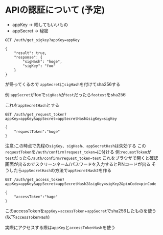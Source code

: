 # APIの認証について (予定)
- appKey → 晒してもいいもの
- appSecret → 秘密

`GET /auth/get_sigkey?appKey=appKey`
```
{
    "result": true,
    "response": {
        "sigHash": "hoge",
        "sigKey": "foo"
    }
}
```
が帰ってくるので
`appSecret`に`sigHash`を付けてsha256する

例:`appSecret`がfooで`sigHash`が`test`だったら`footest`をsha256

これを`appSecretHash`とする

`GET /auth/get_request_token?appKey=appKey&appSecret=appSecretHash&sigKey=sigKey`
```
{
    "requestToken":"hoge"
}
```
注意:この時点で先程の`sigKey`、`sigHash`、`appSecretHash`は失効する
この`requestToken`を`/auth/confirm?request_token=`に付ける
例:`requestToken`が`test`だったら`/auth/confirm?request_token=test`
これをブラウザで開くと確認画面が出るのでスクリーンネーム/パスワードを入力するとPINコードが出る
そうしたら`appSecretHash`の方法で`appSecretHash2`を作る

`GET /auth/get_access_token?appKey=appKey&appSecret=appSecretHash2&sigKey=sigKey2&pinCode=pinCode`
```
{
    "accessToken":"hage"
}
```

このaccessTokenを`appKey`+`accessToken`+`appSecret`でsha256したものを使う(以下`accessTokenHash`)

実際にアクセスする際は`appKey`と`accessTokenHash`を使う